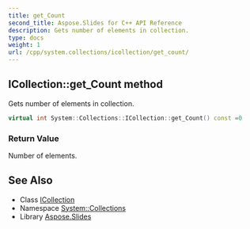 ```yaml
---
title: get_Count
second_title: Aspose.Slides for C++ API Reference
description: Gets number of elements in collection.
type: docs
weight: 1
url: /cpp/system.collections/icollection/get_count/
---
```

## ICollection::get_Count method


Gets number of elements in collection.

```cpp
virtual int System::Collections::ICollection::get_Count() const =0
```


### Return Value

Number of elements.

## See Also

* Class [ICollection](../)
* Namespace [System::Collections](../../)
* Library [Aspose.Slides](../../../)
